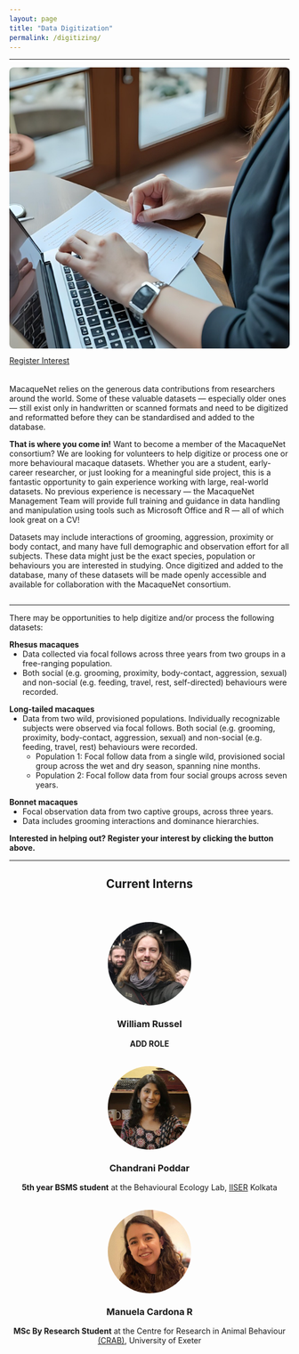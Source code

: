 ```yaml
---
layout: page
title: "Data Digitization"
permalink: /digitizing/
---
```

***

<div style="display: flex; align-items: flex-start; gap: 20px; flex-wrap: wrap;">

  <div style="flex: 1; min-width: 250px;">
    <img src="/assets/images/dataentry.png" alt="Data Entry" style="max-width: 100%; height: auto; border-radius: 8px;">
    <ul class="actions" style="display: flex; justify-content: flex-start; list-style: none; padding: 10px 0 0 0; margin: 0;">
      <li><a href="https://docs.google.com/forms/d/e/1FAIpQLSfqBYtTI_VpsGvO_Z3HKojjQ7wmw98vVm8E8Iq4gubWgoJTzA/viewform?usp=dialog" target="_blank" class="button big">Register Interest</a></li> 
    </ul>
  </div>

  <div style="flex: 2; min-width: 300px;">
    <p>
      MacaqueNet relies on the generous data contributions from researchers around the world. Some of these valuable datasets — especially older ones — still exist only in handwritten or scanned formats and need to be digitized and reformatted before they can be standardised and added to the database.
    </p>
    <p>
      <strong>That is where you come in!</strong> Want to become a member of the MacaqueNet consortium? We are looking for volunteers to help digitize or process one or more behavioural macaque datasets. 
      Whether you are a student, early-career researcher, or just looking for a meaningful side project, this is a fantastic opportunity to gain experience working with large, real-world datasets.
      No previous experience is necessary — the MacaqueNet Management Team will provide full training and guidance in data handling and manipulation using tools such as Microsoft Office and R — all of which look great on a CV! 
    </p>
    <p>
      Datasets may include interactions of grooming, aggression, proximity or body contact, and many have full demographic and observation effort for all subjects. These data might just be the exact species, population or behaviours you are interested in studying. 
      Once digitized and added to the database, many of these datasets will be made openly accessible and available for collaboration with the MacaqueNet consortium.
    </p> 
  </div>
</div>

***

<p>
  There may be opportunities to help digitize and/or process the following datasets:
</p>

<p style="margin-bottom: 0;"><strong>Rhesus macaques</strong></p>
<ul style="margin-top: 0;">
  <li>Data collected via focal follows across three years from two groups in a free-ranging population.</li>
  <li>Both social (e.g. grooming, proximity, body-contact, aggression, sexual) and non-social (e.g. feeding, travel, rest, self-directed) behaviours were recorded.</li>
</ul>



<p style="margin-bottom: 0;"><strong>Long-tailed macaques</strong></p>
<ul style="margin-top: 0;">
  <li>
    Data from two wild, provisioned populations. Individually recognizable subjects were observed via focal follows. Both social (e.g. grooming, proximity, body-contact, aggression, sexual) and non-social (e.g. feeding, travel, rest) behaviours were recorded.
    <ul>
      <li>Population 1: Focal follow data from a single wild, provisioned social group across the wet and dry season, spanning nine months.</li>
      <li>Population 2: Focal follow data from four social groups across seven years.</li>
    </ul>
  </li>
</ul>

<p style="margin-bottom: 0;"><strong>Bonnet macaques</strong></p>
<ul style="margin-top: 0;">
  <li>Focal observation data from two captive groups, across three years.</li>
  <li>Data includes grooming interactions and dominance hierarchies.</li>
</ul>

<p> 
  <strong>Interested in helping out? Register your interest by clicking the button above.</strong>
</p>

***

<header class="major">
    <h2>Current Interns</h2>
</header>

<div style="text-align:center; margin-bottom:2rem;">
    <img src="/assets/images/william_russel.jpg" alt="William Russel" style="width:150px; height:150px; object-fit:cover; border-radius:50%; display:block; margin:0 auto 1rem auto;">
    <h3>William Russel</h3>
    <p><strong>ADD ROLE</strong></p>
</div>

<div style="text-align:center; margin-bottom:2rem;">
    <img src="/assets/images/chandrani_poddar.jpg" alt="Chandrani Poddar" style="width:150px; height:150px; object-fit:cover; border-radius:50%; display:block; margin:0 auto 1rem auto;">
    <h3>Chandrani Poddar</h3>
    <p><strong>5th year BSMS student</strong> at the Behavioural Ecology Lab, <a href="https://www.iiserkol.ac.in/web/en/#gsc.tab=0" target="_blank">IISER</a> Kolkata</p>
</div>

<div style="text-align:center; margin-bottom:2rem;">
    <img src="/assets/images/manuela_cardona_r.jpg" alt="Manuela Cardona R" style="width:150px; height:150px; object-fit:cover; border-radius:50%; display:block; margin:0 auto 1rem auto;">
    <h3>Manuela Cardona R</h3>
    <p><strong>MSc By Research Student</strong> at the Centre for Research in Animal Behaviour <a href="https://www.exeter.ac.uk/research/groups/psychology/crab/" target="_blank">(CRAB)</a>, University of Exeter</p>
</div>



  